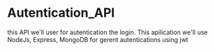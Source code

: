 # Autentication_API
this API we'll user for autentication the login. This apilication we'll use NodeJs, Express, MongoDB for gerent autentications using jwt
